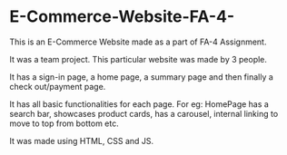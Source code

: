 # E-Commerce-Website-FA-4-

This is an E-Commerce Website made as a part of FA-4 Assignment.

It was a team project. This particular website was made by 3 people.

It has a sign-in page, a home page, a summary page and then finally a check out/payment page.

It has all basic functionalities for each page. For eg: HomePage has a search bar, showcases product cards, has a carousel, internal linking to move to top from bottom etc.

It was made using HTML, CSS and JS.
